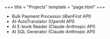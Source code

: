 +++
title = "Projects" template = "page.html"
+++

- Bulk Payment Processor (iBanFirst API)
- AI-AutoTranslator (OpenAI API)
- AI E-book Reader (Claude-Anthropic API)
- AI SQL Generator (Claude-Anthropic API)
